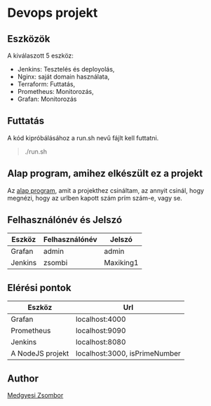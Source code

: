 # Devops projekt

## Eszközök
A kiválaszott 5 eszköz:
- Jenkins: Tesztelés és deployolás,
- Nginx: saját domain használata,
- Terraform: Futtatás,
- Prometheus: Monitorozás,
- Grafan: Monitorozás

## Futtatás
A kód kipróbálásához a run.sh nevű fájlt kell futtatni.
> ./run.sh

## Alap program, amihez elkészült ez a projekt
Az [alap program](https://github.com/medgyesizsombor/nodejs-for-devops), amit a projekthez csináltam, az annyit csinál, hogy megnézi, hogy az urlben kapott szám prím szám-e, vagy se. 


## Felhasználónév és Jelszó
|Eszköz          |Felhasználónév				 |Jelszó                       |
|----------------|-------------------------------|-----------------------------|
|Grafan			 |admin				             |admin                        |
|Jenkins         |zsombi			             |Maxiking1                    |

## Elérési pontok
|Eszköz          |Url				 			 |
|----------------|-------------------------------|
|Grafan|localhost:4000|
|Prometheus|localhost:9090|
|Jenkins|localhost:8080|
|A NodeJS projekt|localhost:3000, isPrimeNumber|

## Author
[Medgyesi Zsombor](https://github.com/medgyesizsombor)
